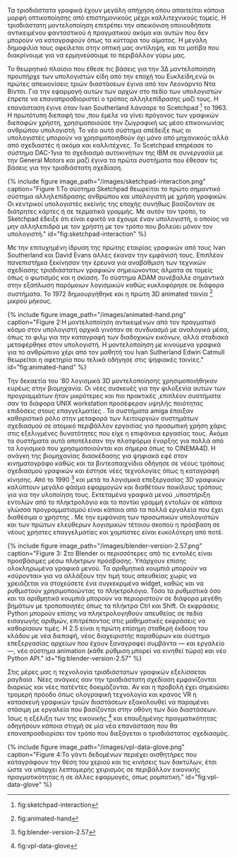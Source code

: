 Τα τρισδιάστατα γραφικά έχουν μεγάλη απήχηση  όπου απαιτείται κάποια μορφή οπτικοποίησης από επιστημονικούς μέχρι καλλιτεχνικούς τομείς. Η τρισδιάστατη μοντελοποίηση επιτρέπει την απεικόνιση οποιουδήποτε αντικειμένου φανταστικού ή πραγματικού ακόμα και αυτών που δεν μπορούν να καταγραφούν όπως τα κύτταρα του αίματος. Η μεγάλη δημοφιλία τους οφείλεται στην οπτική μας αντίληψη, και τα μοτίβα που διακρίνουμε για να ερμηνεύσουμε το περιβάλλον γύρω μας.

Το θεωρητικό πλαίσιο που έθεσε τις βάσεις για την 3Δ μοντελοποίηση προυπήρχε των υπολογιστών είδη από την εποχή του Ευκλείδη,ενώ οι πρώτες απεικονίσεις τριών διαστάσεων έγινα από τον Λεονάρντο Ντα Βίντσι. Για την εφαρμογή αυτών των αρχών στο πεδίο των υπολογιστών έπρεπε να επαναπροσδιοριστεί ο τρόπος αλληλεπίδρασης μαζί τους.  Η επανάσταση έγινε όταν Ivan Southerland  λάνσαρε το Scetchpad [^1] το 1963. Η πρωτότυπη διεπαφή του ,που έμελε να γίνει πρόγονος των γραφικών διεπαφών χρήστη, χρησιμοποιούσε την ζωγραφική ως μέσο επικοινωνίας ανθρώπου υπολογιστή. Το νέο αυτό σύστημα απέδειξε πως οι υπολογιστές μπορούν να χρησιμοποιηθούν όχι μόνο από μηχανικούς αλλά από σχεδιαστές ή ακόμα και καλλιτέχνες. Το Scetchpad επηρέασε το σύστημα  DAC-1για το σχεδιασμό αυτοκινήτων της IBM σε συνεργασία με την General Motors και μαζί έγινα τα πρώτα συστήματα που έθεσαν τις βάσεις για την τρισδιάστατη σχεδίαση.

{% include figure image_path="/images/sketchpad-interaction.png" caption="Figure 1:Το σύστημα Sketchpad θεωρείται το πρώτο σημαντικό σύστημα αλληλεπίδρασης ανθρώπου και υπολογιστή με χρήση γραφικών. Οι κεντρικοί υπολογιστές εκείνής της εποχής συνήθως βασίζονταν σε διάτρητες κάρτες ή σε τερματικά γραμμής. Με αυτόν τον τρόπο, το Sketchpad έδειξε ότι είναι εφικτό να έχουμε έναν υπολογιστή, ο οποίος να μην αλληλεπιδρά με τον χρήστη με τον τρόπο που βολεύει μόνον τον υπολογιστή." id="fig:sketchpad-interaction" %}

Με την επιτυχημένη ίδρυση της πρώτης εταιρίας γραφικών από τους Ivan Southerland  και David Evans άλλες έκαναν την εμφάνισή τους. Επιπλέον πανεπιστήμια ξεκίνησαν την έρευνα για αναβάθμιση των τεχνικών σχεδίασης τρισδιάστατων γραφικών σημειώνοντας άλματα σε τομείς όπως ο φωτισμός και η σκίαση. Το σύστημα ADAM συνέβαλλε σημαντικά στην εξάπλωση παρόμοιων λογισμικών καθώς κυκλοφόρησε σε διάφορα συστήματα. Το 1972 δημιουργήθηκε και η πρώτη 3D animated ταινία [^2] μικρού μήκους.

{% include figure image_path="/images/animated-hand.png" caption="Figure 2:Η μοντελοποίηση αντικειμένων από τον πραγματικό κόσμο στον υπολογιστή αρχικά γινόταν σε συνδυασμό με αναλογικά μέσα, όπως το φιλμ για την καταγραφή των διαδοχικών εικόνων, αλλά σταδιακά μεταφέρθηκε στον υπολογιστή. Η μοντελοποίηση με κινούμενα γραφικά για το ανθρώπινο χέρι από τον μαθητή του Ivan Sutherland Edwin Catmull θεωρείται η αφετηρία που τελικά οδήγησε στις ψηφιακές ταινίες." id="fig:animated-hand" %}

Την δεκαετία του ‘80 λογισμικά 3D μοντελοποίησης χρησιμοποιήθηκαν ευρέως στην βιομηχανία. Οι νέες συσκευές για την φιλοξενία αυτών των προγραμμάτων ήταν μικρότερες και πιο πρακτικές ,επιπλέον συστήματα σαν τα διάφορα UNIX workstation προσέφεραν υψηλής ποιότητας επιδόσεις στους επαγγελματίες . Τα συστήματα amiga έπαιξαν καθοριστικό ρόλο στην μεταφορά των λειτουργιών συστημάτων σχεδιασμού σε ατομικό περιβάλλον εργασίας για προσωπική χρήση χάρις στις εξελιγμένες δυνατότητες που είχε η επιφάνεια εργασίας τους. Ακόμα τα συστήματα αυτά αποτέλεσαν την πλατφόρμα έναρξης για πολλά από τα λογισμικά που χρησιμοποιούνται και σήμερα όπως το CINEMA4D. H ανάγκη της βιομηχανίας διασκέδασης για ψηφιακά εφέ στον κινηματογράφο καθώς και τα βιντεοπαιχνίδια οδήγησε σε νέους τρόπους σχεδιασμού γραφικών και  έστησε νέες τεχνολογίες όπως η καταγραφή κίνησης. Από το 1990 [^3] και μετά τα λογισμικά επεξεργασίας 3D γραφικών καλύπτουν μεγάλο φάσμα εφαρμογών και διαθέτουν ποικίλους τρόπους  για για την υλοποίηση τους. Εκτεταμένα γραφικά μενού ,υποστήριξη εντολών από το πληκτρολόγιο και το ποντίκι γραμμή εντολών σε κάποια γλώσσα προγραμματισμού είναι κάποια από τα πολλά εργαλεία που έχει διαθέσιμα ο χρήστης . Με την εμφάνιση των προσωπικών υπολογιστών και των πρώτων ελεύθερων λογισμικών τέτοιου σκοπού η πρόσβαση σε νέους χρήστες επαγγελματίες και χομπίστες είναι ευκολότερη από ποτέ.

{% include figure image_path="/images/blender-version-2.57.png" caption="Figure 3:	Στο Blender οι περισσότερες από τις εντολές είναι προσβάσιμες μέσω πλήκτρων πρόσβασης. Υπάρχουν επίσης ολοκληρωμένα γραφικά μενού. Τα αριθμητικά κουμπιά μπορούν να «σύρονται» για να αλλάξουν την τιμή τους απευθείας χωρίς να χρειάζεται να στοχεύσετε ένα συγκεκριμένο widget, καθώς και να ρυθμιστούν χρησιμοποιώντας το πληκτρολόγιο. Τόσο τα ρυθμιστικά όσο και τα αριθμητικά κουμπιά μπορούν να περιοριστούν σε διάφορα μεγέθη βημάτων με τροποποιητές όπως τα πλήκτρα Ctrl και Shift. Οι εκφράσεις Python μπορούν επίσης να πληκτρολογηθούν απευθείας σε πεδία εισαγωγής αριθμών, επιτρέποντας στις μαθηματικές εκφράσεις να καθορίσουν τιμές. Η 2.5 είναι η πρώτη επίσημη σταθερή έκδοση του κλάδου με νέα διεπαφή, νέος διαχειριστής παραθύρων και σύστημα επεξεργασίας αρχείων που έχουν ξαναγραφεί συμβάντα — και εργαλείο —, νέο σύστημα animation (κάθε ρύθμιση μπορεί να κινηθεί τώρα) και νέο Python API." id="fig:blender-version-2.57" %}

Στις μέρες μας η τεχνολογία τρισδιάστατων γραφικών εξελίσσεται ραγδαία . Νέες ανάγκες σαν την τρισδιάστατη σχεδίαση εμφανίζονται διαρκώς και νέες πατέντες δοκιμάζονται. Αν και η προβολή έχει σημειώσει τρομερή πρόοδο όπως ολογραφική τεχνολογία και κράνος VR η κατασκευή γραφικών τριών διαστάσεων εξακολουθεί να παραμένει στάσιμη με εργαλεία  που βασίζονται στην οθόνη των δύο διαστάσεων. Ίσως η εξέλιξη των της εικονικής [^4] και επαυξημένης πραγματικότητας οδηγήσουν κάποια στιγμή σε μία νέα επανάσταση που θα επαναπροσδιορίσει τον τρόπο που διεξάγεται ο τρισδιάστατος σχεδιασμός.

{% include figure image_path="/images/vpl-data-glove.png" caption="Figure 4:Το γάντι δεδομένων περιέχει αισθητήρες που καταγράφουν την θέση του χεριού και τις κινήσεις των δακτύλων, έτσι ώστε να υπάρχει λεπτομερής χειρισμός σε περιβάλλον εικονικής πραγματικότητας ή σε άλλες εφαρμογές, όπως ρομποτική." id="fig:vpl-data-glove" %}

[^1]: fig:sketchpad-interaction

[^2]: fig:animated-hand

[^3]: fig:blender-version-2.57

[^4]: fig:vpl-data-glove
